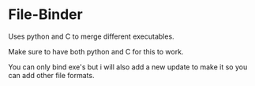 # File-Binder
Uses python and C to merge different executables.

Make sure to have both python and C for this to work.

You can only bind exe's but i will also add a new update to make it so you can add other file formats.
